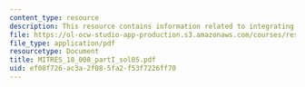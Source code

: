 ```yaml
---
content_type: resource
description: This resource contains information related to integrating complex functions.
file: https://ol-ocw-studio-app-production.s3.amazonaws.com/courses/res-18-008-calculus-revisited-complex-variables-differential-equations-and-linear-algebra-fall-2011/ef08f726ac3a2f085fa2f53f7226ff70_MITRES_18_008_partI_sol05.pdf
file_type: application/pdf
resourcetype: Document
title: MITRES_18_008_partI_sol05.pdf
uid: ef08f726-ac3a-2f08-5fa2-f53f7226ff70
---
```

